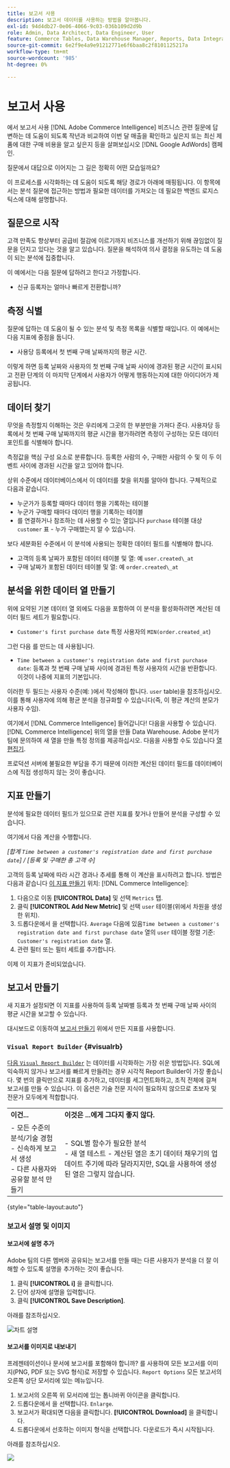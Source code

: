 ```yaml
---
title: 보고서 사용
description: 보고서 데이터를 사용하는 방법을 알아봅니다.
exl-id: 94d4db27-0e06-4066-9c03-036b109d2d9b
role: Admin, Data Architect, Data Engineer, User
feature: Commerce Tables, Data Warehouse Manager, Reports, Data Integration
source-git-commit: 6e2f9e4a9e91212771e6f6baa8c2f8101125217a
workflow-type: tm+mt
source-wordcount: '985'
ht-degree: 0%

---
```


# 보고서 사용

에서 보고서 사용 [!DNL Adobe Commerce Intelligence] 비즈니스 관련 질문에 답변하는 데 도움이 되도록 작년과 비교하여 이번 달 매출을 확인하고 싶은지 또는 최신 제품에 대한 구매 비용을 알고 싶은지 등을 살펴보십시오 [!DNL Google AdWords] 캠페인.

질문에서 대답으로 이어지는 그 길은 정확히 어떤 모습일까요?

이 프로세스를 시각화하는 데 도움이 되도록 해당 경로가 아래에 매핑됩니다. 이 항목에서는 분석 질문에 접근하는 방법과 필요한 데이터를 가져오는 데 필요한 백엔드 로지스틱스에 대해 설명합니다.

## 질문으로 시작

고객 만족도 향상부터 공급비 절감에 이르기까지 비즈니스를 개선하기 위해 끊임없이 질문을 던지고 있다는 것을 알고 있습니다. 질문을 해석하여 의사 결정을 유도하는 데 도움이 되는 분석에 집중합니다.

이 예에서는 다음 질문에 답하려고 한다고 가정합니다.

* 신규 등록자는 얼마나 빠르게 전환합니까?

## 측정 식별

질문에 답하는 데 도움이 될 수 있는 분석 및 측정 목록을 식별할 때입니다. 이 예에서는 다음 지표에 중점을 둡니다.

* 사용당 등록에서 첫 번째 구매 날짜까지의 평균 시간.

이렇게 하면 등록 날짜와 사용자의 첫 번째 구매 날짜 사이에 경과된 평균 시간이 표시되고 전환 단계의 이 마지막 단계에서 사용자가 어떻게 행동하는지에 대한 아이디어가 제공됩니다.

## 데이터 찾기

무엇을 측정할지 이해하는 것은 우리에게 그곳의 한 부분만을 가져다 준다. 사용자당 등록에서 첫 번째 구매 날짜까지의 평균 시간을 평가하려면 측정이 구성하는 모든 데이터 포인트를 식별해야 합니다.

측정값을 핵심 구성 요소로 분류합니다. 등록한 사람의 수, 구매한 사람의 수 및 이 두 이벤트 사이에 경과된 시간을 알고 있어야 합니다.

상위 수준에서 데이터베이스에서 이 데이터를 찾을 위치를 알아야 합니다. 구체적으로 다음과 같습니다.

* 누군가가 등록할 때마다 데이터 행을 기록하는 테이블
* 누군가 구매할 때마다 데이터 행을 기록하는 테이블
* 를 연결하거나 참조하는 데 사용할 수 있는 열입니다 `purchase` 테이블 대상 `customer` 표 - 누가 구매했는지 알 수 있습니다.

보다 세분화된 수준에서 이 분석에 사용되는 정확한 데이터 필드를 식별해야 합니다.

* 고객의 등록 날짜가 포함된 데이터 테이블 및 열: 예 `user.created\_at`
* 구매 날짜가 포함된 데이터 테이블 및 열: 예 `order.created\_at`

## 분석을 위한 데이터 열 만들기

위에 요약된 기본 데이터 열 외에도 다음을 포함하여 이 분석을 활성화하려면 계산된 데이터 필드 세트가 필요합니다.

* `Customer's first purchase date` 특정 사용자의 `MIN(order.created_at`)

그런 다음 를 만드는 데 사용됩니다.

* `Time between a customer's registration date and first purchase date`: 등록과 첫 번째 구매 날짜 사이에 경과된 특정 사용자의 시간을 반환합니다. 이것이 나중에 지표의 기본입니다.

이러한 두 필드는 사용자 수준(예: )에서 작성해야 합니다. `user` table)을 참조하십시오. 이를 통해 사용자에 의해 평균 분석을 정규화할 수 있습니다(즉, 이 평균 계산의 분모가 사용자 수임).

여기에서 [!DNL Commerce Intelligence] 들어갑니다! 다음을 사용할 수 있습니다. [!DNL Commerce Intelligence] 위의 열을 만들 Data Warehouse. Adobe 분석가 팀에 문의하여 새 열을 만들 특정 정의를 제공하십시오. 다음을 사용할 수도 있습니다 [열 편집기](../../data-analyst/data-warehouse-mgr/creating-calculated-columns.md).

프로덕션 서버에 불필요한 부담을 주기 때문에 이러한 계산된 데이터 필드를 데이터베이스에 직접 생성하지 않는 것이 좋습니다.

## 지표 만들기

분석에 필요한 데이터 필드가 있으므로 관련 지표를 찾거나 만들어 분석을 구성할 수 있습니다.

여기에서 다음 계산을 수행합니다.


_[합계 `Time between a customer's registration date and first purchase date`] / [등록 및 구매한 총 고객 수]_

고객의 등록 날짜에 따라 시간 경과나 추세를 통해 이 계산을 표시하려고 합니다. 방법은 다음과 같습니다 [이 지표 만들기](../../data-user/reports/ess-manage-data-metrics.md) 위치: [!DNL Commerce Intelligence]:

1. 다음으로 이동 **[!UICONTROL Data]** 및 선택 `Metrics` 탭.
1. 클릭 **[!UICONTROL Add New Metric]** 및 선택 `user` 테이블(위에서 차원을 생성한 위치).
1. 드롭다운에서 을 선택합니다. `Average` 다음에 있음`Time between a customer's registration date and first purchase date` 열의 `user` 테이블 정렬 기준: `Customer's registration date`  열.
1. 관련 필터 또는 필터 세트를 추가합니다.

이제 이 지표가 준비되었습니다.

## 보고서 만들기

새 지표가 설정되면 이 지표를 사용하여 등록 날짜별 등록과 첫 번째 구매 날짜 사이의 평균 시간을 보고할 수 있습니다.

대시보드로 이동하여 [보고서 만들기](../../data-user/reports/ess-manage-data-metrics.md) 위에서 만든 지표를 사용합니다.

### `Visual Report Builder` {#visualrb}

[다음 `Visual Report Builder`](../../data-user/reports/ess-rpt-build-visual.md) 는 데이터를 시각화하는 가장 쉬운 방법입니다. SQL에 익숙하지 않거나 보고서를 빠르게 만들려는 경우 시각적 Report Builder이 가장 좋습니다. 몇 번의 클릭만으로 지표를 추가하고, 데이터를 세그먼트화하고, 조직 전체에 걸쳐 보고서를 만들 수 있습니다. 이 옵션은 기술 전문 지식이 필요하지 않으므로 초보자 및 전문가 모두에게 적합합니다.

|  |  |
|--- |--- |
| **이건...** | **이것은 ...에게 그다지 좋지 않다.** |
| - 모든 수준의 분석/기술 경험<br>- 신속하게 보고서 생성<br>- 다른 사용자와 공유할 분석 만들기 | - SQL별 함수가 필요한 분석<br>- 새 열 테스트 - 계산된 열은 초기 데이터 채우기의 업데이트 주기에 따라 달라지지만, SQL을 사용하여 생성된 열은 그렇지 않습니다. |

{style="table-layout:auto"}

### 보고서 설명 및 이미지

#### 보고서에 설명 추가

Adobe 팀의 다른 멤버와 공유되는 보고서를 만들 때는 다른 사용자가 분석을 더 잘 이해할 수 있도록 설명을 추가하는 것이 좋습니다.

1. 클릭 **[!UICONTROL i]** 을 클릭합니다.
1. 단어 상자에 설명을 입력합니다.
1. 클릭 **[!UICONTROL Save Description]**.

아래를 참조하십시오.

![차트 설명](../../assets/Chart_Description.gif)

#### 보고서를 이미지로 내보내기

프레젠테이션이나 문서에 보고서를 포함해야 합니까? 를 사용하여 모든 보고서를 이미지(PNG, PDF 또는 SVG 형식)로 저장할 수 있습니다. `Report Options` 모든 보고서의 오른쪽 상단 모서리에 있는 메뉴입니다.

1. 보고서의 오른쪽 위 모서리에 있는 톱니바퀴 아이콘을 클릭합니다.
1. 드롭다운에서 을 선택합니다. `Enlarge`.
1. 보고서가 확대되면 다음을 클릭합니다. **[!UICONTROL Download]** 을 클릭합니다.
1. 드롭다운에서 선호하는 이미지 형식을 선택합니다. 다운로드가 즉시 시작됩니다.

아래를 참조하십시오.

![](../../assets/exp-rep-as-image.gif)
